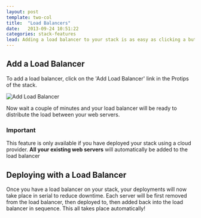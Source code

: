 ```yaml
---
layout: post
template: two-col
title:  "Load Balancers"
date:   2013-09-24 10:51:22
categories: stack-features
lead: Adding a load balancer to your stack is as easy as clicking a button
---
```



## Add a Load Balancer
To add a load balancer, click on the 'Add Load Balancer' link in the Protips of the stack.

![Add Load Balancer](http://cdn.cloud66.com.s3.amazonaws.com/images/help/load_balancer_protip.png)

Now wait a couple of minutes and your load balancer will be ready to distribute the load between your web servers.

<div class="notice">
	<div class="notice-header">
		<h3>Important</h3>
	</div>
	<div class="notice-body">
		<p>This feature is only available if you have deployed your stack using a cloud provider. <strong>All your existing web servers</strong> will automatically be added to the load balancer</p>
	</div>
</div>

## Deploying with a Load Balancer

Once you have a load balancer on your stack, your deployments will now take place in serial to reduce downtime. Each server will be first removed from the load balancer, then deployed to, then added back into the load balancer in sequence. This all takes place automatically!